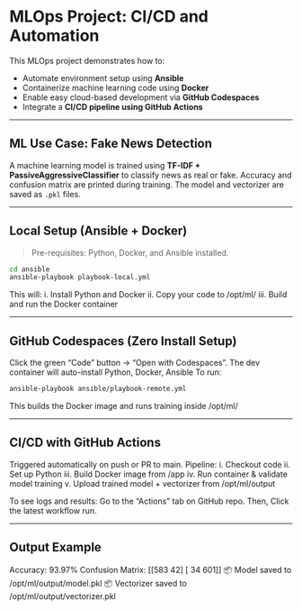 # MLOps Project: CI/CD and Automation

This MLOps project demonstrates how to:
- Automate environment setup using **Ansible**
- Containerize machine learning code using **Docker**
- Enable easy cloud-based development via **GitHub Codespaces**
- Integrate a **CI/CD pipeline using GitHub Actions**

---

## ML Use Case: Fake News Detection

A machine learning model is trained using **TF-IDF + PassiveAggressiveClassifier** to classify news as real or fake. Accuracy and confusion matrix are printed during training. The model and vectorizer are saved as `.pkl` files.

---

## Local Setup (Ansible + Docker)

> Pre-requisites: Python, Docker, and Ansible installed.

```bash
cd ansible
ansible-playbook playbook-local.yml
```
This will:
i. Install Python and Docker
ii. Copy your code to /opt/ml/
iii. Build and run the Docker container

---

##  GitHub Codespaces (Zero Install Setup)
Click the green “Code” button → “Open with Codespaces”. The dev container will auto-install Python, Docker, Ansible
To run:
  ```bash
ansible-playbook ansible/playbook-remote.yml
```
This builds the Docker image and runs training inside /opt/ml/

---

##  CI/CD with GitHub Actions
Triggered automatically on push or PR to main.
Pipeline:
 i. Checkout code
 ii. Set up Python
 iii. Build Docker image from /app
 iv. Run container & validate model training
 v. Upload trained model + vectorizer from /opt/ml/output

To see logs and results:
Go to the “Actions” tab on GitHub repo. Then, Click the latest workflow run.

---

## Output Example
Accuracy: 93.97%
Confusion Matrix:
 [[583 42]
 [ 34 601]]
📦 Model saved to /opt/ml/output/model.pkl
📦 Vectorizer saved to /opt/ml/output/vectorizer.pkl
